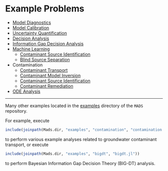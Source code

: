 # Example Problems

- [Model Diagnostics](model_diagnostics/model_diagnostics.md)
- [Model Calibration](model_inversion_contamination/model_inversion_contamination.md)
- [Uncertainty Quantification](bayesian_sampling/bayesian_sampling.md)
- [Decision Analysis](bigdt/source_termination/source_termination.md)
- [Information Gap Decision Analysis](infogap/infogap.md)
- [Machine Learning](machine_learning/machine_learning.md)
  - [Contaminant Source Identification](contaminant_source_identification/contaminant_source_identification.md)
  - [Blind Source Separation](blind_source_separation/blind_source_separation.md)
- Contamination
  - [Contaminant Transport](contamination/contamination.md)
  - [Contaminant Model Inversion](model_inversion_contamination/model_inversion_contamination.md)
  - [Contaminant Source Identification](contaminant_source_identification/contaminant_source_identification.md)
  - [Contaminant Remediation](bigdt/source_termination/source_termination.md)
- [ODE Analysis](ode/ode.md)

***

Many other examples located in the [examples](https://github.com/madsjulia/Mads.jl/tree/master/examples) directory of the `MADS` repository.

For example, execute

```julia
include(joinpath(Mads.dir, "examples", "contamination", "contamination.jl"))
```

to perform various example analyses related to groundwater contaminant transport, or execute

```julia
include(joinpath(Mads.dir, "examples", "bigdt", "bigdt.jl"))
```

to perform Bayesian Information Gap Decision Theory (BIG-DT) analysis.
